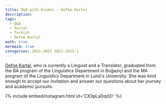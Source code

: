 ```yaml
---
title: Q&A with Alumni - Defne Kartal
description:
tags:
  - Q&A
  - Social
  - Turkish
  - Defne Kartal
math: true
mermaid: true
categories: 2021-2022 2021-2022-1
---
```


[Defne Kartal](https://www.linkedin.com/in/defne-kartal/), who is currently a Linguist and a Translator, graduated from the BA program of the Linguistics Department in Boğaziçi and the MA program of the Linguistics Department in Lund's University. She was kind enough to accept our invitation and answer our questions about her journey and academic pursuits.

{% include embed/instagram.html id='CX3pLaDqd2r' %}